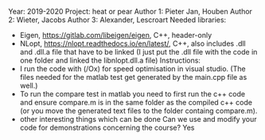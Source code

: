 Year: 2019-2020
Project: heat or pear
Author 1: Pieter Jan, Houben
Author 2: Wieter, Jacobs
Author 3: Alexander, Lescroart
Needed libraries:
* Eigen, https://gitlab.com/libeigen/eigen, C++, header-only
* NLopt, https://nlopt.readthedocs.io/en/latest/, C++, also includes .dll and .dll.a file that have to be linked (I just put the .dll file with the code in one folder and linked the libnlopt.dll.a file)
Instructions:
* I run the code with (/Ox) for speed optimisation in visual studio. (The files needed for the matlab test get generated by the main.cpp file as well.)
* To run the compare test in matlab you need to first run the c++ code and ensure compare.m is in the same folder as the compiled c++ code (or you move the generated text files to the folder containg compare.m).
* other interesting things which can be done
Can we use and modify your code for demonstrations concerning the course? Yes 
